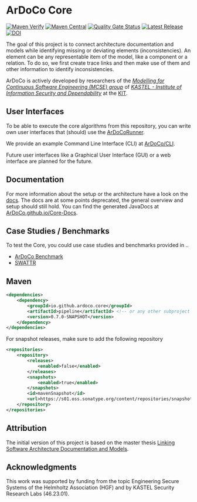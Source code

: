 # ArDoCo Core

[![Maven Verify](https://github.com/ArDoCo/Core/workflows/Maven%20Verify/badge.svg)](https://github.com/ArDoCo/Core/actions?query=workflow%3A%22Maven+Verify%22)
[![Maven Central](https://maven-badges.herokuapp.com/maven-central/io.github.ardoco.core/parent/badge.svg)](https://maven-badges.herokuapp.com/maven-central/io.github.ardoco.core/parent)
[![Quality Gate Status](https://sonarcloud.io/api/project_badges/measure?project=ArDoCo_Core&metric=alert_status)](https://sonarcloud.io/dashboard?id=ArDoCo_Core)
[![Latest Release](https://img.shields.io/github/release/ArDoCo/Core.svg)](https://github.com/ArDoCo/Core/releases/latest)
[![DOI](https://zenodo.org/badge/DOI/10.5281/zenodo.7274034.svg)](https://doi.org/10.5281/zenodo.7274034)

The goal of this project is to connect architecture documentation and models while identifying missing or deviating
elements (inconsistencies).
An element can be any representable item of the model, like a component or a relation.
To do so, we first create trace links and then make use of them and other information to identify inconsistencies.

ArDoCo is actively developed by researchers of
the _[Modelling for Continuous Software Engineering (MCSE) group](https://mcse.kastel.kit.edu)_
of _[KASTEL - Institute of Information Security and Dependability](https://kastel.kit.edu)_ at
the [KIT](https://www.kit.edu).

## User Interfaces
To be able to execute the core algorithms from this repository, you can write own user interfaces that (should) use the [ArDoCoRunner](https://github.com/ArDoCo/Core/blob/main/pipeline/src/main/java/edu/kit/kastel/mcse/ardoco/core/pipeline/ArDoCoRunner.java).

We provide an example Command Line Interface (CLI) at [ArDoCo/CLI](https://github.com/ArDoCo/CLI).

Future user interfaces like a Graphical User Interface (GUI) or a web interface are planned for the future.

## Documentation

For more information about the setup or the architecture have a look on the [docs](https://ardoco.github.io/Core).
The docs are at some points deprecated, the general overview and setup should still hold.
You can find the generated JavaDocs at [ArDoCo.github.io/Core-Docs](https://ArDoCo.github.io/Core-Docs/).

## Case Studies / Benchmarks

To test the Core, you could use case studies and benchmarks provided in ..

* [ArDoCo Benchmark](https://github.com/ArDoCo/Benchmark)
* [SWATTR](https://github.com/ArDoCo/SWATTR)

## Maven

```xml
<dependencies>
	<dependency>
		<groupId>io.github.ardoco.core</groupId>
		<artifactId>pipeline</artifactId> <!-- or any other subproject -->
		<version>0.7.0-SNAPSHOT</version>
	</dependency>
</dependencies>
```

For snapshot releases, make sure to add the following repository
```xml
<repositories>
	<repository>
		<releases>
			<enabled>false</enabled>
		</releases>
		<snapshots>
			<enabled>true</enabled>
		</snapshots>
		<id>mavenSnapshot</id>
		<url>https://s01.oss.sonatype.org/content/repositories/snapshots</url>
	</repository>
</repositories>
```

## Attribution

The initial version of this project is based on the master thesis [Linking Software Architecture Documentation and Models](https://doi.org/10.5445/IR/1000126194).

## Acknowledgments

This work was supported by funding from the topic Engineering Secure Systems of the Helmholtz Association (HGF) and by
KASTEL Security Research Labs (46.23.01).
